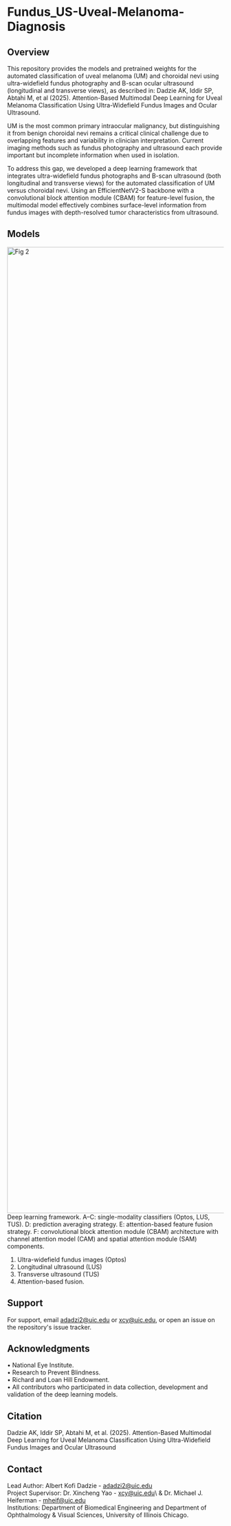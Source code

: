 # Fundus_US-Uveal-Melanoma-Diagnosis
## Overview
This repository provides the models and pretrained weights for the automated classification of uveal melanoma (UM) and choroidal nevi using ultra-widefield fundus photography and B-scan ocular ultrasound (longitudinal and transverse views), as described in: Dadzie AK, Iddir SP, Abtahi M, et al (2025). Attention-Based Multimodal Deep Learning for Uveal Melanoma Classification Using Ultra-Widefield Fundus Images and Ocular Ultrasound.

UM is the most common primary intraocular malignancy, but distinguishing it from benign choroidal nevi remains a critical clinical challenge due to overlapping features and variability in clinician interpretation. Current imaging methods such as fundus photography and ultrasound each provide important but incomplete information when used in isolation.

To address this gap, we developed a deep learning framework that integrates ultra-widefield fundus photographs and B-scan ultrasound (both longitudinal and transverse views) for the automated classification of UM versus choroidal nevi. Using an EfficientNetV2-S backbone with a convolutional block attention module (CBAM) for feature-level fusion, the multimodal model effectively combines surface-level information from fundus images with depth-resolved tumor characteristics from ultrasound.


## Models
<img width="3795" height="2244" alt="Fig 2" src="https://github.com/user-attachments/assets/fa3b252b-f6bd-4481-b3b0-470457a29b8e" />
Deep learning framework. A–C: single-modality classifiers (Optos, LUS, TUS). D: prediction averaging strategy. E: attention-based feature fusion strategy. F: convolutional block attention module (CBAM) architecture with channel attention model (CAM) and spatial attention module (SAM) components.

1. Ultra-widefield fundus images (Optos)
2. Longitudinal ultrasound (LUS)
3. Transverse ultrasound (TUS)
4. Attention-based fusion.

## Support
For support, email adadzi2@uic.edu or xcy@uic.edu, or open an issue on the repository's issue tracker.

## Acknowledgments
• National Eye Institute.\
• Research to Prevent Blindness.\
• Richard and Loan Hill Endowment.\
• All contributors who participated in data collection, development and validation of the deep learning models.

## Citation
Dadzie AK, Iddir SP, Abtahi M, et al. (2025). Attention-Based Multimodal Deep Learning for Uveal Melanoma Classification Using Ultra-Widefield Fundus Images and Ocular Ultrasound

## Contact
Lead Author: Albert Kofi Dadzie - adadzi2@uic.edu\
Project Supervisor: Dr. Xincheng Yao - xcy@uic.edu\ & Dr. Michael J. Heiferman - mheif@uic.edu\
Institutions: Department of Biomedical Engineering and Department of Ophthalmology & Visual Sciences, University of Illinois Chicago.
